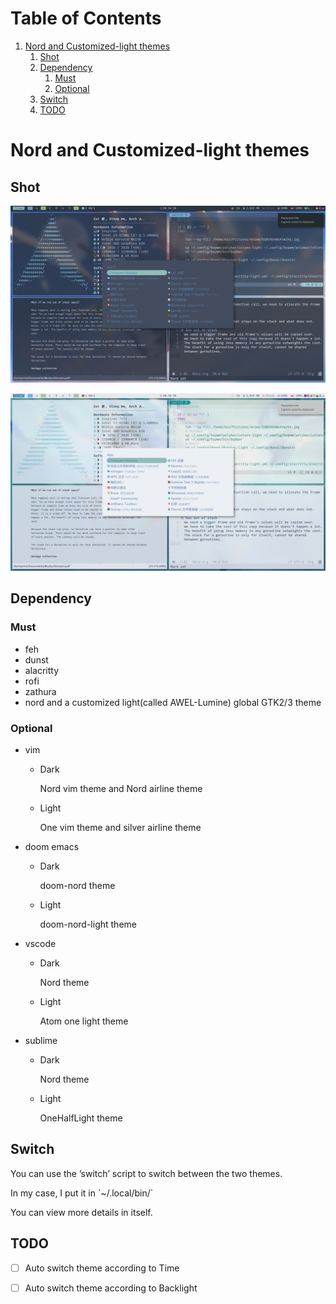 
# Table of Contents

1.  [Nord and Customized-light themes](#org2fa0784)
    1.  [Shot](#orge744832)
    2.  [Dependency](#org800d237)
        1.  [Must](#org0185cd4)
        2.  [Optional](#org749dc5a)
    3.  [Switch](#orgba39bea)
    4.  [TODO](#orgaf89f47)


<a id="org2fa0784"></a>

# Nord and Customized-light themes


<a id="orge744832"></a>

## Shot

![img](./shot/dark.png)

![img](./shot/light.png)


<a id="org800d237"></a>

## Dependency


<a id="org0185cd4"></a>

### Must

-   feh
-   dunst
-   alacritty
-   rofi
-   zathura
-   nord and a customized light(called AWEL-Lumine) global GTK2/3 theme


<a id="org749dc5a"></a>

### Optional

-   vim
    -   Dark
        
        Nord vim theme and Nord airline theme
    -   Light
        
        One vim theme and silver airline theme
-   doom emacs
    -   Dark
        
        doom-nord theme
    -   Light
        
        doom-nord-light theme
-   vscode
    -   Dark
        
        Nord theme
    -   Light
        
        Atom one light theme
-   sublime
    -   Dark
        
        Nord theme
    -   Light
        
        OneHalfLight theme


<a id="orgba39bea"></a>

## Switch

You can use the &rsquo;switch&rsquo; script to switch between the two themes.

In my case, I put it in \`~/.local/bin/\`

You can view more details in itself.


<a id="orgaf89f47"></a>

## TODO

-   [ ] Auto switch theme according to Time
-   [ ] Auto switch theme according to Backlight

